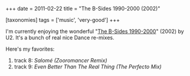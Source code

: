 +++
date = 2011-02-22
title = "The B-Sides 1990-2000 (2002)"

[taxonomies]
tags = ['music', 'very-good']
+++

I'm currently enjoying the wonderful "[The B-Sides 1990-2000]" (2002)
by U2. It's a bunch of real nice Dance re-mixes.

Here's my favorites:

1.  track 8: *Salomé (Zooromancer Remix)*
2.  track 9: *Even Better Than The Real Thing (The Perfecto Mix)*

  [The B-Sides 1990-2000]: http://en.wikipedia.org/wiki/The_Best_of_1990–2000#Bonus_B-sides_disc
